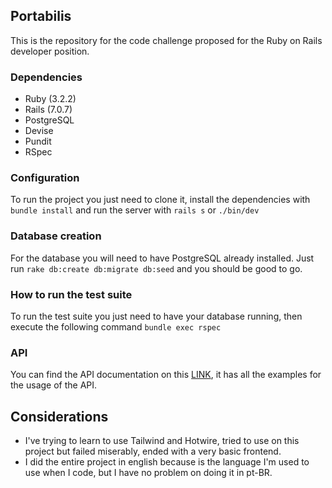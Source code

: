 ## Portabilis
This is the repository for the code challenge proposed for the Ruby on Rails developer position.

### Dependencies
* Ruby (3.2.2)
* Rails (7.0.7)
* PostgreSQL
* Devise
* Pundit
* RSpec

### Configuration
To run the project you just need to clone it, install the dependencies with `bundle install` and run the server with `rails s` or `./bin/dev`

### Database creation
For the database you will need to have PostgreSQL already installed.
Just run `rake db:create db:migrate db:seed` and you should be good to go.

### How to run the test suite
To run the test suite you just need to have your database running, then execute the following command `bundle exec rspec`

### API
You can find the API documentation on this [LINK](https://documenter.getpostman.com/view/16986903/2s9Y5Zu28W), it has all the examples for the usage of the API.

## Considerations
- I've trying to learn to use Tailwind and Hotwire, tried to use on this project but failed miserably, ended with a very basic frontend.
- I did the entire project in english because is the language I'm used to use when I code, but I have no problem on doing it in pt-BR.
